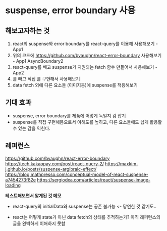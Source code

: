 # suspense, error boundary 사용

## 해보고자하는 것

1. react의 suspense와 error boundary를 react-query를 이용해 사용해보기 - App1
2. 위의 코드에 https://github.com/bvaughn/react-error-boundary 사용해보기 - App1 AsyncBoundary2
3. react-query를 빼고 suspense가 지원되는 fetch 함수 만들어서 사용해보기 - App2
4. <Suspense />를 빼고 직접 <Suspense />를 구현해서 사용해보기
5. data fetch 외에 다른 요소들 (이미지등)에 suspense를 적용해보기

## 기대 효과

- suspense, error boundary를 제품에 어떻게 녹일지 감 잡기
- suspense를 직접 구현해봄으로서 이해도를 높히고, 다른 요소들에도 쉽게 활용할 수 있는 감을 익힌다.


## 레퍼런스

https://github.com/bvaughn/react-error-boundary
https://tech.kakaopay.com/post/react-query-2/
https://maxkim-j.github.io/posts/suspense-argibraic-effect/
https://blog.mathpresso.com/conceptual-model-of-react-suspense-a7454273f82e
https://sergiodxa.com/articles/react/suspense-image-loading


**테스트해보면서 알게된 것 메모**

- react-query의 initialData와 suspense는 공존 불가능 <- 당연한 것 같기도..

- react는 어떻게 state가 아닌 data fetch의 상태를 추적하는가? 아직 래퍼런스의 글을 완벽하게 이해하지 못함